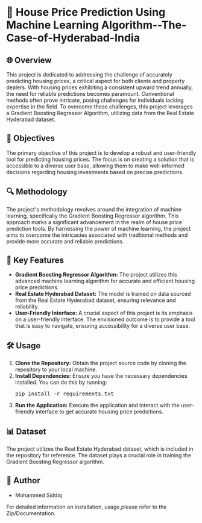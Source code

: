 <!DOCTYPE html>
<html>

<head>
  <!--
  <style>
    h1 {
      font-size: 32px;
    }

    h2 {
      font-size: 24px;
    }

    h3 {
      font-size: 20px;
    }
  </style>
  -->
</head>

<body>
  <h1>🏡 House Price Prediction Using Machine Learning Algorithm--The-Case-of-Hyderabad-India</h1>

  <h2>🌐 Overview</h2>
  <p>This project is dedicated to addressing the challenge of accurately predicting housing prices, a critical aspect for both clients and property dealers. With housing prices exhibiting a consistent upward trend annually, the need for reliable predictions becomes paramount. Conventional methods often prove intricate, posing challenges for individuals lacking expertise in the field. To overcome these challenges, this project leverages a Gradient Boosting Regressor Algorithm, utilizing data from the Real Estate Hyderabad dataset.</p>

  <h2>🎯 Objectives</h2>
  <p>The primary objective of this project is to develop a robust and user-friendly tool for predicting housing prices. The focus is on creating a solution that is accessible to a diverse user base, allowing them to make well-informed decisions regarding housing investments based on precise predictions.</p>

  <h2>🔍 Methodology</h2>
  <p>The project's methodology revolves around the integration of machine learning, specifically the Gradient Boosting Regressor algorithm. This approach marks a significant advancement in the realm of house price prediction tools. By harnessing the power of machine learning, the project aims to overcome the intricacies associated with traditional methods and provide more accurate and reliable predictions.</p>

  <h2>🚀 Key Features</h2>
  <ul>
    <li><strong>Gradient Boosting Regressor Algorithm:</strong> The project utilizes this advanced machine learning algorithm for accurate and efficient housing price predictions.</li>
    <li><strong>Real Estate Hyderabad Dataset:</strong> The model is trained on data sourced from the Real Estate Hyderabad dataset, ensuring relevance and reliability.</li>
    <li><strong>User-Friendly Interface:</strong> A crucial aspect of this project is its emphasis on a user-friendly interface. The envisioned outcome is to provide a tool that is easy to navigate, ensuring accessibility for a diverse user base.</li>
  </ul>

  <h2>🛠️ Usage</h2>
  <ol>
    <li><strong>Clone the Repository:</strong> Obtain the project source code by cloning the repository to your local machine.</li>
    <li><strong>Install Dependencies:</strong> Ensure you have the necessary dependencies installed. You can do this by running:
      <pre>pip install -r requirements.txt</pre>
    </li>
    <li><strong>Run the Application:</strong> Execute the application and interact with the user-friendly interface to get accurate housing price predictions.</li>
  </ol>

  <h2>📊 Dataset</h2>
  <p>The project utilizes the Real Estate Hyderabad dataset, which is included in the repository for reference. The dataset plays a crucial role in training the Gradient Boosting Regressor algorithm.</p>

  <h2>👥 Author</h2>
  <ul>
    <li>Mohammed Siddiq</li>
  </ul>

  

  <p>For detailed information on installation, usage,please refer to the Zip/Documentation.</p>
</body>

</html>
